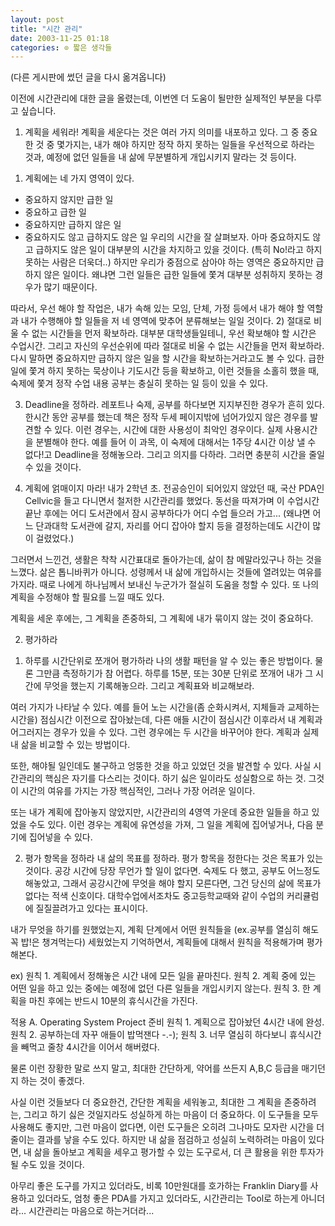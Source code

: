 ```yaml
---
layout: post
title: "시간 관리"
date: 2003-11-25 01:18
categories: ⊙ 짧은 생각들
---
```


(다른 게시판에 썼던 글을 다시 옮겨옵니다)

이전에 시간관리에 대한 글을 올렸는데,
이번엔 더 도움이 될만한 실제적인 부분을 다루고 싶습니다.
 
1. 계획을 세워라!
계획을 세운다는 것은 여러 가지 의미를 내포하고 있다. 그 중 중요한 것 중 몇가지는, 내가 해야 하지만 정작 하지 못하는 일들을 우선적으로 하라는 것과, 예정에 없던 일들을 내 삶에 무분별하게 개입시키지 말라는 것 등이다.
 
1) 계획에는 네 가지 영역이 있다.
- 중요하지 않지만 급한 일
- 중요하고 급한 일
- 중요하지만 급하지 않은 일
- 중요하지도 않고 급하지도 않은 일
우리의 시간을 잘 살펴보자. 아마 중요하지도 않고 급하지도 않은 일이 대부분의 시간을 차지하고 있을 것이다. (특히 No!라고 하지 못하는 사람은 더욱더..) 하지만 우리가 중점으로 삼아야 하는 영역은 중요하지만 급하지 않은 일이다. 왜냐면 그런 일들은 급한 일들에 쫓겨 대부분 성취하지 못하는 경우가 많기 때문이다.
 
따라서, 우선 해야 할 작업은, 내가 속해 있는 모임, 단체, 가정 등에서 내가 해야 할 역할과 내가 수행해야 할 일들을 저 네 영역에 맞추어 분류해보는 일일 것이다.
2) 절대로 비울 수 없는 시간들을 먼저 확보하라.
대부분 대학생들일테니, 우선 확보해야 할 시간은 수업시간. 그리고 자신의 우선순위에 따라 절대로 비울 수 없는 시간들을 먼저 확보하라. 다시 말하면 중요하지만 급하지 않은 일을 할 시간을 확보하는거라고도 볼 수 있다. 급한 일에 쫓겨 하지 못하는 묵상이나 기도시간 등을 확보하고, 이런 것들을 소홀히 했을 때, 숙제에 쫓겨 정작 수업 내용 공부는 충실히 못하는 일 등이 있을 수 있다.
 
3) Deadline을 정하라.
레포트나 숙제, 공부를 하다보면 지지부진한 경우가 흔히 있다. 한시간 동안 공부를 했는데 책은 정작 두세 페이지밖에 넘어가있지 않은 경우를 발견할 수 있다. 이런 경우는, 시간에 대한 사용성이 최악인 경우이다. 실제 사용시간을 분별해야 한다. 예를 들어 이 과목, 이 숙제에 대해서는 1주당 4시간 이상 낼 수 없다!고 Deadline을 정해놓으라. 그리고 의지를 다하라. 그러면 충분히 시간을 줄일 수 있을 것이다.
 
4) 계획에 얽매이지 마라!
내가 2학년 초. 전공승인이 되어있지 않았던 때, 국산 PDA인 Cellvic을 들고 다니면서 철저한 시간관리를 했었다. 동선을 따져가며 이 수업시간 끝난 후에는 어디 도서관에서 잠시 공부하다가 어디 수업 들으러 가고... (왜냐면 어느 단과대학 도서관에 갈지, 자리를 어디 잡아야 할지 등을 결정하는데도 시간이 많이 걸렸었다.) 
 
그러면서 느낀건, 생활은 착착 시간표대로 돌아가는데, 삶이 참 메말라있구나 하는 것을 느꼈다. 삶은 톱니바퀴가 아니다. 성령께서 내 삶에 개입하시는 것들에 열려있는 여유를 가지라. 때로 나에게 하나님께서 보내신 누군가가 절실히 도움을 청할 수 있다. 또 나의 계획을 수정해야 할 필요를 느낄 때도 있다. 
 
계획을 세운 후에는, 그 계획을 존중하되, 그 계획에 내가 묶이지 않는 것이 중요하다.
 
2. 평가하라
1) 하루를 시간단위로 쪼개어 평가하라
나의 생활 패턴을 알 수 있는 좋은 방법이다. 물론 그만큼 측정하기가 참 어렵다. 하루를 15분, 또는 30분 단위로 쪼개어 내가 그 시간에 무엇을 했는지 기록해놓으라. 그리고 계획표와 비교해보라.
 
여러 가지가 나타날 수 있다. 예를 들어 노는 시간을(좀 순화시켜서, 지체들과 교제하는 시간을) 점심시간 이전으로 잡아놨는데, 다른 애들 시간이 점심시간 이후라서 내 계획과 어그러지는 경우가 있을 수 있다. 그런 경우에는 두 시간을 바꾸어야 한다. 계획과 실제 내 삶을 비교할 수 있는 방법이다.
 
또한, 해야될 일인데도 불구하고 엉뚱한 것을 하고 있었던 것을 발견할 수 있다. 사실 시간관리의 핵심은 자기를 다스리는 것이다. 하기 싫은 일이라도 성실함으로 하는 것. 그것이 시간의 여유를 가지는 가장 핵심적인, 그러나 가장 어려운 일이다.
 
또는 내가 계획에 잡아놓지 않았지만, 시간관리의 4영역 가운데 중요한 일들을 하고 있었을 수도 있다. 이런 경우는 계획에 유연성을 가져, 그 일을 계획에 집어넣거나, 다음 분기에 집어넣을 수 있다.
 
2) 평가 항목을 정하라
내 삶의 목표를 정하라. 평가 항목을 정한다는 것은 목표가 있는 것이다. 공강 시간에 당장 무언가 할 일이 없다면. 숙제도 다 했고, 공부도 어느정도 해놓았고, 그래서 공강시간에 무엇을 해야 할지 모른다면, 그건 당신의 삶에 목표가 없다는 적색 신호이다. 대학수업에서조차도 중고등학교때와 같이 수업의 커리큘럼에 질질끌려가고 있다는 표시이다.
 
내가 무엇을 하기를 원했었는지, 계획 단계에서 어떤 원칙들을 (ex.공부를 열심히 해도 꼭 밥!은 챙겨먹는다) 세웠었는지 기억하면서, 계획들에 대해서 원칙을 적용해가며 평가해본다.
 
ex) 
원칙 1. 계획에서 정해놓은 시간 내에 모든 일을 끝마친다.
원칙 2. 계획 중에 있는 어떤 일을 하고 있는 중에는 예정에 없던 다른 일들을 개입시키지 않는다.
원칙 3. 한 계획을 마친 후에는 반드시 10분의 휴식시간을 가진다.
 
적용 A. Operating System Project 준비
원칙 1. 계획으로 잡아놨던 4시간 내에 완성.
원칙 2. 공부하는데 자꾸 애들이 밥먹잰다 -.-);
원칙 3. 너무 열심히 하다보니 휴식시간을 빼먹고 줄창 4시간을 이어서 해버렸다.
 
물론 이런 장황한 말로 쓰지 말고, 최대한 간단하게, 약어를 쓰든지 A,B,C 등급을 매기던지 하는 것이 좋겠다. 
 
 
사실 이런 것들보다 더 중요한건, 간단한 계획을 세워놓고, 최대한 그 계획을 존중하려는, 그리고 하기 싫은 것일지라도 성실하게 하는 마음이 더 중요하다. 이 도구들을 모두 사용해도 좋지만, 그런 마음이 없다면, 이런 도구들은 오히려 그나마도 모자란 시간을 더 줄이는 결과를 낳을 수도 있다. 하지만 내 삶을 점검하고 성실히 노력하려는 마음이 있다면, 내 삶을 돌아보고 계획을 세우고 평가할 수 있는 도구로서, 더 큰 활용을 위한 투자가 될 수도 있을 것이다.
 
아무리 좋은 도구를 가지고 있더라도, 비록 10만원대를 호가하는 Franklin Diary를 사용하고 있더라도, 엄청 좋은 PDA를 가지고 있더라도, 시간관리는 Tool로 하는게 아니더라... 시간관리는 마음으로 하는거더라...
       
